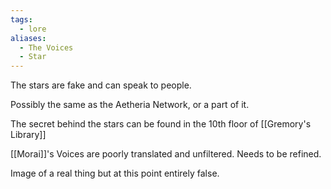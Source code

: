 ```yaml
---
tags:
  - lore
aliases:
  - The Voices
  - Star
---
```

The stars are fake and can speak to people.

Possibly the same as the Aetheria Network, or a part of it.

The secret behind the stars can be found in the 10th floor of [[Gremory's Library]]

[[Morai]]'s Voices are poorly translated and unfiltered. Needs to be refined.

Image of a real thing but at this point entirely false. 